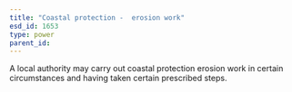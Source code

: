 ```yaml
---
title: "Coastal protection -  erosion work"
esd_id: 1653
type: power
parent_id:  
---
```


A local authority may carry out coastal protection erosion work in certain circumstances and having taken certain prescribed steps.

